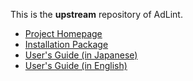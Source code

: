 This is the **upstream** repository of AdLint.

* [Project Homepage](http://yanoh.github.io/adlint/)
* [Installation Package](https://rubygems.org/gems/adlint)
* [User's Guide (in Japanese)](http://adlint.sourceforge.net/pmwiki/upload.d/Main/users_guide_ja.html)
* [User's Guide (in English)](http://adlint.sourceforge.net/pmwiki/upload.d/Main/users_guide_en.html)
